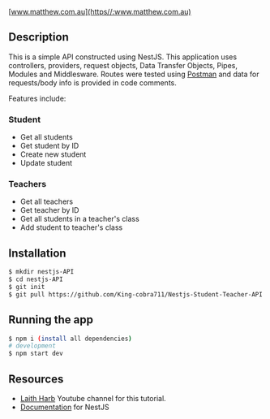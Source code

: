 [www.matthew.com.au](https//:www.matthew.com.au)

## Description

This is a simple API constructed using NestJS. This application uses controllers, providers, request objects, Data Transfer Objects, Pipes, Modules and Middlesware. Routes were tested using [Postman](https://www.postman.com/) and data for requests/body info is provided in code comments. 

Features include:
### Student
* Get all students
* Get student by ID
* Create new student
* Update student

### Teachers
* Get all teachers
* Get teacher by ID
* Get all students in a teacher's class
* Add student to teacher's class

## Installation

```bash
$ mkdir nestjs-API
$ cd nestjs-API
$ git init
$ git pull https://github.com/King-cobra711/Nestjs-Student-Teacher-API.git
```

## Running the app

```bash
$ npm i (install all dependencies)
# development
$ npm start dev

```

## Resources
* [Laith Harb](https://www.youtube.com/watch?v=S0R82Osg-Mk&ab_channel=LaithHarb) Youtube channel for this tutorial.
* [Documentation](https://docs.nestjs.com/) for NestJS
